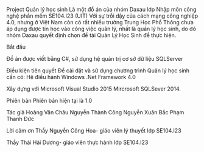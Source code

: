 Project Quản lý học sinh 
Là một đồ án của nhóm Daxau lớp Nhập môn công nghệ phần mềm SE104.I23 (UIT) 
Với sự trỗi dậy của cách mạng công nghiệp 4.0, nhưng ở Việt Nam còn có rất nhiều trường Trung Học Phổ Thông chưa áp dụng được tin học vào công việc quản lý, nhất là quản lý học sinh, do đó nhóm Daxau quyết định chọn đề tài Quản Lý Học Sinh để thực hiện.

Bắt đầu

Đồ án được viết bằng C#, sử dụng hệ quản trị cơ sở dữ liệu SQLServer 

Điều kiện tiên quyết 
Để cài đặt và sử dụng chương trình Quản lý học sinh cần có: 
Hệ điều hành Windows 
.Net Framework 4.0 


Xây dựng với 
Microsoft Visual Studio 2015 
Mircrosoft SQLSever 2014. 

Phiên bản 
Phiên bản hiện tại là 1.0 

Tác giả 
Hoàng Văn Châu 
Nguyễn Thành Công 
Nguyễn Xuân Bắc 
Phạm Thanh Đức 

Lời cảm ơn 
Thầy Nguyễn Công Hoa- giáo viên lý thuyết lớp SE104.I23

Thầy Thái Hải Dương- giáo viên thực hành lớp SE104.I23 
